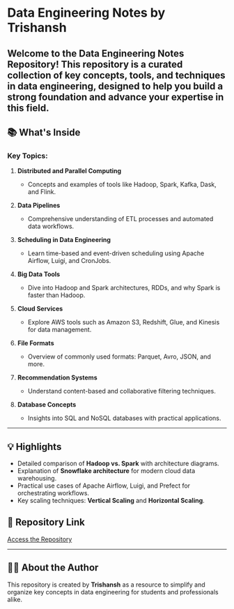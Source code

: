 # **Data Engineering Notes by Trishansh**  

Welcome to the **Data Engineering Notes Repository**! This repository is a curated collection of key concepts, tools, and techniques in data engineering, designed to help you build a strong foundation and advance your expertise in this field.  
---

## **📚 What's Inside**  

### **Key Topics**:
1. **Distributed and Parallel Computing**  
   - Concepts and examples of tools like Hadoop, Spark, Kafka, Dask, and Flink.  

2. **Data Pipelines**  
   - Comprehensive understanding of ETL processes and automated data workflows.  

3. **Scheduling in Data Engineering**  
   - Learn time-based and event-driven scheduling using Apache Airflow, Luigi, and CronJobs.  

4. **Big Data Tools**  
   - Dive into Hadoop and Spark architectures, RDDs, and why Spark is faster than Hadoop.  

5. **Cloud Services**  
   - Explore AWS tools such as Amazon S3, Redshift, Glue, and Kinesis for data management.  

6. **File Formats**  
   - Overview of commonly used formats: Parquet, Avro, JSON, and more.  

7. **Recommendation Systems**  
   - Understand content-based and collaborative filtering techniques.  

8. **Database Concepts**  
   - Insights into SQL and NoSQL databases with practical applications.  

---

## **💡 Highlights**  

- Detailed comparison of **Hadoop vs. Spark** with architecture diagrams.  
- Explanation of **Snowflake architecture** for modern cloud data warehousing.  
- Practical use cases of Apache Airflow, Luigi, and Prefect for orchestrating workflows.  
- Key scaling techniques: **Vertical Scaling** and **Horizontal Scaling**.  


## **🚀 Repository Link**  

[Access the Repository](https://github.com/trish-2610/Data_Engineering/tree/main)  

---

## **👨‍💻 About the Author**  

This repository is created by **Trishansh** as a resource to simplify and organize key concepts in data engineering for students and professionals alike.  
